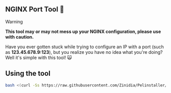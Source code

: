 ## NGINX Port Tool 🔧

> [!WARNING]
> **This tool may or may not mess up your **NGINX** configuration, please use with caution.**


Have you ever gotten stuck while trying to configure an IP with a port (such as **123.45.678.9:123**), but you realize you have no idea what you're doing? Well it's simple with this tool! 🙀

## Using the tool

```bash
bash <(curl -Ss https://raw.githubusercontent.com/Zinidia/Pelinstaller/Production/install.sh || wget -O - https://raw.githubusercontent.com/Zinidia/Pelinstaller/Production/install.sh) auto